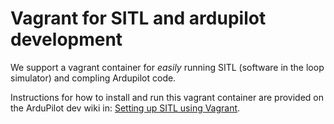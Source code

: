 # Vagrant for SITL and ardupilot development

We support a vagrant container for _easily_ running SITL (software in the loop simulator) and compling Ardupilot code.

Instructions for how to install and run this vagrant container are provided on the ArduPilot dev wiki in: [Setting up SITL using Vagrant](http://dev.ardupilot.com/wiki/setting-up-sitl-using-vagrant/).
